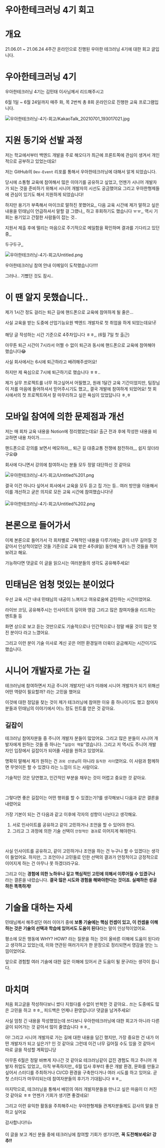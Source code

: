 # 우아한테크러닝 4기 회고

# 개요

21.06.01 ~ 21.06.24 4주간 온라인으로 진행된 우아한 테크러닝 4기에 대한 회고 글입니다.

# 우아한테크러닝 4기

우아한테크러닝 4기는 김민태 이사님께서 리드해주시고

6월 1일 ~ 6월 24일까지 매주 화, 목 2번씩 총 8회 온라인으로 진행한 교육 프로그램입니다.

![우아한테크러닝-4기-회고/KakaoTalk_20210701_193017021.jpg](우아한테크러닝-4기-회고/KakaoTalk_20210701_193017021.jpg)

# 지원 동기와 선발 과정

저는 학교에서부터 백엔드 개발을 주로 해오다가 최근에 프론트쪽에 관심이 생겨서 개인적으로 공부하고 있었는데요!

저는 GitHub의 `Dev-Event` 리포를 통해서 우아한테크러닝에 대해서 알게 되었습니다.

당시에 소통형 교육에 참여해서 많은 이야기를 공유하고 싶었고, 언젠가 시니어 개발자가 되는 것을 준비하기 위해서 시니어 개발자의 시선도 궁금했어요 그리고 우아한형제들에 관심이 있기도 해서 지원하게 되었습니다!

하지만 용기가 부족해서 마이크로 말하진 못했어요,, 다음 교육 시간에 제가 말하고 싶은 내용을 민태님이 언급하셔서 말할 걸 그랬나,, 하고 후회하기도 했습니다 ㅠㅠ,,
역시 기회는 용기있고 간절한 사람들이 잡는 것..

지원서 제출 후에 떨리는 마음으로 주기적으로 메일함을 확인하며 결과를 기다리고 있던 중,,

두구두구,,

![우아한테크러닝-4기-회고/Untitled.png](우아한테크러닝-4기-회고/Untitled.png)

우아한테크러닝 참여 안내 이메일이 도착했습니다!!!!

그러나.. 기뻤던 것도 잠시..

# 이 땐 알지 못했습니다..

제가 1시간 정도 걸리는 퇴근 길에 핸드폰으로 교육에 참여하게 될 줄은...

사실 교육을 받는 도중에 산업기능요원 백엔드 개발자로 첫 취업을 하게 되었는데요!✌

해당 글 작성하는 시간 기준으로 4주차입니다 ㅎㅎ,, (6월 7일 첫 출근)

아무튼 퇴근 시간이 7시라서 어쩔 수 없이 퇴근과 동시에 핸드폰으로 교육에 참여해야 했습니다😂

사실 회사에서는 6시에 퇴근하라고 배려해주셨어요!

하지만 제 욕심으로 7시에 퇴근하기로 했습니다 ㅎㅎ..

제가 실무 프로젝트를 너무 하고싶어서 어필했고, 원래 1달간 교육 기간이었지만, 팀장님이 저를 마음에 들어하셔서 믿어주시기도 했고,, 결국 개발에 참여하게 되었어요! 첫 회사에서의 첫 프로젝트여서 잘 마무리하고 싶은 욕심이 있었답니다 ㅎ,ㅎ

# 모바일 참여에 의한 문제점과 개선

저는 매 회차 교육 내용을 Notion에 정리했었는데요!
출근 전과 후에 작성한 내용을 비교하면 내용 차이가..........

핸드폰으로 강의를 보면서 메모하랴,,, 퇴근 길 대중교통 전쟁에 참전하랴,,, 쉽지 않더라구요😅

회사에 다니면서 강의에 참여하시는 분들 모두 정말 대단하신 것 같아요

![우아한테크러닝-4기-회고/Untitled%201.png](우아한테크러닝-4기-회고/Untitled%201.png)

결국 이건 아니다 싶어서 회사에서 교육을 모두 듣고 집 가는 등.. 여러 방안을 이용해서 이를 개선하고 굳은 의지로 모든 교육 시간에 참여했습니다!✌

![우아한테크러닝-4기-회고/Untitled%202.png](우아한테크러닝-4기-회고/Untitled%202.png)

# 본론으로 들어가서

이제 본론으로 들어가서 각 회차별로 구체적인 내용을 다루기에는 글이 너무 길어질 것 같아서 인상적이었던 것들 기준으로 교육 받은 4주(8일) 동안에 제가 느낀 것들을 적어보려고 해요.

가능하다면 댓글로 이 글을 읽으시는 여러분들의 생각도 공유해주세요!

# 민태님은 엄청 멋있는 분이었다

우선 교육 시간 내내 민태님의 내공이 느껴지고 여유로움에 감탄하는 시간이었어요.

라이브 코딩, 공유해주시는 인사이트의 깊이와 영감 그리고 많은 참여자들을 리드하는 멘트들 등

화면 상으로 보고 듣는 것만으로도 기술적으로나 인간적으로나 정말 배울 것이 많은 멋진 분이다 라고 느꼈어요.

그리고 이런 분이 기술 이사로 계신 곳은 어떤 환경일까 더욱더 궁금해지는 시간이기도 했습니다.

# 시니어 개발자로 가는 길

테크러닝에 참여하면서 지금 주니어 개발자인 내가 미래에 시니어 개발자가 되기 위해선 어떤 역량이 필요할까? 라는 고민을 했어요

이것에 대한 정답을 찾는 것이 제가 테크러닝에 참여한 이유 중 하나이기도 했고 참여자분들과 민태님의 이야기에서 어느 정도 힌트를 얻은 것 같아요.

## 길잡이

테크러닝 참여자분들 중 주니어 개발자 분들이 많았어요. 그리고 많은 분들이 시니어 개발자에게 원하는 것들 중 하나는 "`길잡이 역할`"였습니다. 그리고 저 역시도 주니어 개발자인 입장에서 길잡이가 되어줄 사람을 원하고 있었어요.

명확히 말해서 제가 원하는 건 `과외 선생님`이 아니라 `듬직한 리더`였어요. 이 사람과 함께하면 무엇이든 할 수 있겠다 라는 느낌이 드는 사람이요.

기술적인 것은 당연했고, 인간적인 부분을 채우는 것이 어렵고 중요한 것 같아요.

<br>

그렇다면 좋은 길잡이는 어떤 행위를 할 수 있겠는가?를 생각해보니 다음과 같은 결론을 내렸어요

가장 기본이 되는 건 다음과 같고 이후에 각자의 성향이 나뉜다고 생각해요.

1. 서로 인사이트를 공유하고 같이 고민하거나 조언을 할 수 있어야 한다.
2. 그리고 그 과정에 의한 기술 선택이 `안정적인 결과`로 이어지게 해야한다.

<br>

사실 인사이트를 공유하고, 같이 고민하거나 조언을 하는 건 누구나 할 수 있겠다는 생각이 들었어요. 하지만, 그 조언이나 고민들로 인한 선택의 결과가 안정적이고 긍정적으로 이어지게 하는 건 아무나 못 하겠더라구요.

그리고 이는 **경험에 의한 노하우나 깊고 핵심적인 고민에 의해서 이루어질 수 있겠구나** 라는 결론을 내렸습니다. **결국 많은 시도와 경험을 해봐야한다는 것이죠. 실패하든 성공하든 똑똑하게!**

# 기술을 대하는 자세

민태님께서 해주셨던 여러 이야기 중에 **보통 기술에는 핵심 컨셉이 있고, 이 컨셉을 이해하는 것은 기술의 선택과 학습에 있어서도 도움이 된다**라는 말이 인상적이었어요.

평소에 모든 행동에 WHY? HOW? 라는 질문을 하는 것이 올바른 이해에 도움이 된다라고 생각하고 있었는데, 이와 연관된 여러가지가 한 문장으로 정리되면서 영감을 얻는 느낌이었어요.

앞으로 경험할 여러 기술에 대한 깊은 이해에 있어서 큰 도움이 될 문구라는 생각이 듭니다.

# 마치며

처음 회고글을 작성하다보니 썼다 지웠다를 수없이 반복한 것 같아요.. 쓰는 도중에도 많은 고민을 하고 ㅎㅎ,, 피드백은 언제나 환영입니다! 댓글을 남겨주세요!

사실 엄청 긴 내용을 작성했었는데 쓰다보니 우아한테크러닝에 대한 회고가 아니라 다른 글이 되어가는 것 같아서 많이 줄였습니다 ㅎㅎ,,

아! 그리고 시니어 개발자로 가는 길에 대한 내용을 담긴 했지만, 가장 중요한 건 내가 어떤 개발자가 되고 싶은가? 인 것 같아요 그런데 이건 너무 길어질 수도 있을 것 같아서 따로 글을 작성할 계획입니당

아무튼 6월은 정말 바쁘게 지나간 것 같아요 테크러닝같이 값진 경험도 하고 주니어 개발자 취업도 있었고,, 아직 부족하지만,, 6월 입사 후부터 좋은 개발 환경, 문화를 만들고 싶어서 스터디를 주최하거나 CI/CD 환경을 구축한다거나 여러 시도를 하고 있어요. 곧 첫 스터디가 마무리되는데 참여자분들의 후기가 기대됩니다 ㅎㅎ,,

마지막으로, 테크러닝을 통해서 배민의 여러 개발자분들을 만나고 싶은 마음이 더 커진 것 같아요 ㅎㅎ 언젠가 기회가 생기면 좋겠네요!

그리고 이런 유익한 활동을 주최해주시는 우아한형제들 관계자분들께도 감사의 말을 전하고 싶어요

감사합니다!!👍

이 글을 보고 계신 분들 중에 테크러닝에 참여할 기회가 생기다면, **꼭 도전해보세요! 강추!!**

